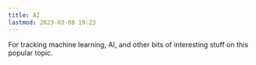 ```yaml
---
title: AI
lastmod: 2023-03-08 19:23
---
```


For tracking machine learning, AI, and other bits of interesting stuff on this popular topic.
